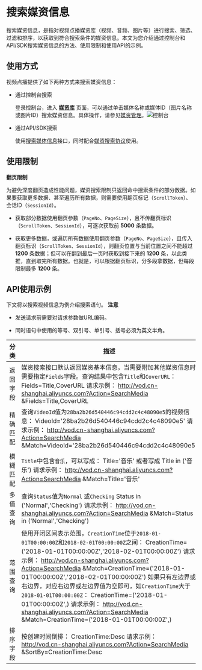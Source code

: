 搜索媒资信息 
===========================

搜索媒资信息，是指对视频点播媒资库（视频、音频、图片等）进行搜索、筛选、过滤和排序，以获取到符合搜索条件的媒资信息。本文为您介绍通过控制台和API/SDK搜索媒资信息的方法、使用限制和使用API的示例。

使用方式 
-------------------------

视频点播提供了如下两种方式来搜索媒资信息：

* 通过控制台搜索

  登录控制台，进入 **[媒资库](https://vod.console.aliyun.com/#/media/video/list)** 页面，可以通过单击媒体名称或媒体ID（图片名称或图片ID）搜索媒资信息。具体操作，请参见[媒资管理](/cn.zh-CN/控制台指南/媒资库/媒资管理.md)。![控制台](https://static-aliyun-doc.oss-accelerate.aliyuncs.com/assets/img/zh-CN/0870685061/p182013.png)
  

* 通过API/SDK搜索

  使用[搜索媒体信息](/cn.zh-CN/服务端API/媒资管理/媒资搜索/搜索媒体信息.md)接口，同时配合[媒资搜索协议](/cn.zh-CN/服务端API/附录/媒资搜索协议.md)使用。
  




使用限制 
-------------------------

**翻页限制** 

为避免深度翻页造成性能问题，媒资搜索限制只返回命中搜索条件的部分数据。如果要获取更多数据、甚至遍历所有数据，则需要使用翻页标记（`ScrollToken`）、会话ID（`SessionId`）。

* 获取部分数据使用翻页参数（`PageNo`、`PageSize`），且不传翻页标识（`ScrollToken`、`SessionId`），可逐次获取前 **5000** 条数据。

  

* 获取更多数据，或遍历所有数据使用翻页参数（`PageNo`、`PageSize`），且传入翻页标识（`ScrollToken`、`SessionId`），则翻页位置与当前位置之间不能超过 **1200** 条数据；但可以在翻到最后一页时获取到接下来的 **1200** 条，以此类推，直到取完所有数据。也就是，可以根据翻页标识，分多段拿数据，但每段限制最多 **1200** 条。

  




API使用示例 
----------------------------

下文将以搜索视频信息为例介绍搜索语句。
**注意**

* 发送请求前需要对请求参数做URL编码。

  

* 同时语句中使用的等号、双引号、单引号、括号必须为英文半角。

  





|  分类  |                                                                                                                                                                                                                                                                                                                                 描述                                                                                                                                                                                                                                                                                                                                  |
|------|---------------------------------------------------------------------------------------------------------------------------------------------------------------------------------------------------------------------------------------------------------------------------------------------------------------------------------------------------------------------------------------------------------------------------------------------------------------------------------------------------------------------------------------------------------------------------------------------------------------------------------------------------------------------|
| 返回字段 | 媒资搜索接口默认返回媒资基本信息，当需要附加其他媒资信息时需要指定`Fields`字段。查询结果中包含`Title`和`CoverURL`： Fields=Title,CoverURL  请求示例： http://vod.cn-shanghai.aliyuncs.com?Action=SearchMedia &Fields=Title,CoverURL                                                                                                                                                                                                                                                                                                                                                                                                   |
| 精确匹配 | 查询`VideoId`值为`28ba2b26d540446c94cdd2c4c48090e5`的视频信息： VideoId='28ba2b26d540446c94cdd2c4c48090e5'  请求示例： http://vod.cn-shanghai.aliyuncs.com?Action=SearchMedia &Match=VideoId='28ba2b26d540446c94cdd2c4c48090e5'                                                                                                                                                                                                                                                                                                                                                                    |
| 模糊匹配 | `Title`中包含`音乐`，可以写成： Title='音乐'  或者写成 Title in ('音乐')  请求示例： http://vod.cn-shanghai.aliyuncs.com?Action=SearchMedia &Match=Title='音乐'                                                                                                                                                                                                                                                                                                                                                                                                       |
| 多值查询 | 查询`Status`值为`Normal` 或`Checking` Status in ('Normal','Checking')  请求示例： http://vod.cn-shanghai.aliyuncs.com?Action=SearchMedia &Match=Status in ('Normal','Checking')                                                                                                                                                                                                                                                                                                                                                                                                               |
| 范围查询 | 使用开闭区间表示范围，`CreationTime`位于`2018-01-01T00:00:00Z`和`2018-02-01T00:00:00Z`之间： CreationTime=('2018-01-01T00:00:00Z','2018-02-01T00:00:00Z')  请求示例： http://vod.cn-shanghai.aliyuncs.com?Action=SearchMedia &Match=CreationTime=('2018-01-01T00:00:00Z','2018-02-01T00:00:00Z')  如果只有左边界或右边界，对应右边界或左边界值为空即可，如`CreationTime`大于`2018-01-01T00:00:00Z`： CreationTime=('2018-01-01T00:00:00Z',)  请求示例： http://vod.cn-shanghai.aliyuncs.com?Action=SearchMedia &Match=CreationTime=('2018-01-01T00:00:00Z',)  |
| 排序字段 | 按创建时间倒排： CreationTime:Desc  请求示例： http://vod.cn-shanghai.aliyuncs.com?Action=SearchMedia &SortBy=CreationTime:Desc                                                                                                                                                                                                                                                                                                                                                                                                                                                                  |


